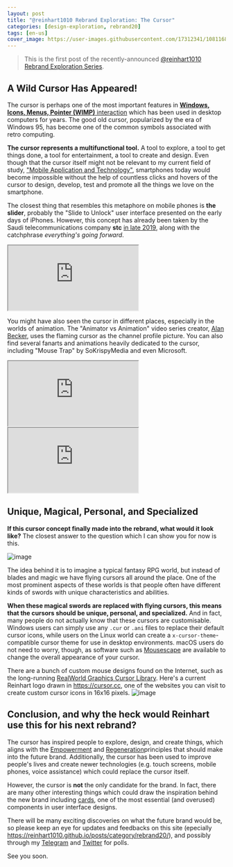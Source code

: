 ```yaml
---
layout: post
title: "@reinhart1010 Rebrand Exploration: The Cursor"
categories: [design-exploration, rebrand20]
tags: [en-us]
cover_image: https://user-images.githubusercontent.com/17312341/108116853-c2e08500-70ce-11eb-9f95-9697d5fe6b84.jpg
---
```

> This is the first post of the recently-announced [@reinhart1010 Rebrand Exploration Series](/posts/2021/02/14/introducing-the-reinhart1010-rebranding-exploration-series.html).

## A Wild Cursor Has Appeared!
The cursor is perhaps one of the most important features in [**Windows, Icons, Menus, Pointer (WIMP)** interaction](https://en.wikipedia.org/wiki/WIMP_(computing)) which has been used in desktop computers for years. The good old cursor, popularized by the era of Windows 95, has become one of the common symbols associated with retro computing.

**The cursor represents a multifunctional tool.** A tool to explore, a tool to get things done, a tool for entertainment, a tool to create and design. Even though that the cursor itself might not be relevant to my current field of study, ["Mobile Application and Technology"](https://curriculum.binus.ac.id/program/mobile-application-technology/), smartphones today would become impossible without the help of countless clicks and hovers of the cursor to design, develop, test and promote all the things we love on the smartphone.

The closest thing that resembles this metaphore on mobile phones is **the slider**, probably the "Slide to Unlock" user interface presented on the early days of iPhones. However, this concept has already been taken by the Saudi telecommunications company **stc** [in late 2019](https://www.stc.com.sa/wps/wcm/connect/english/stc/aboutSTC/brand), along with the catchphrase *everything's going forward*.

<iframe class="w-full h-300" src="https://www.youtube.com/embed/pqxw2g_3b8w" allow="accelerometer; autoplay; clipboard-write; encrypted-media; gyroscope; picture-in-picture"></iframe>

You might have also seen the cursor in different places, especially in the worlds of animation. The "Animator vs Animation" video series creator, [Alan Becker](https://www.youtube.com/user/noogai89), uses the flaming cursor as the channel profile picture. You can also find several fanarts and animations heavily dedicated to the cursor, including "Mouse Trap" by SoKrispyMedia and even Microsoft.

<iframe class="w-full h-300" src="https://www.youtube.com/embed/_rb31gBRaY8" allow="accelerometer; autoplay; clipboard-write; encrypted-media; gyroscope; picture-in-picture"></iframe>

<iframe class="w-full h-300" src="https://www.youtube.com/embed/GApEgSszb34" allow="accelerometer; autoplay; clipboard-write; encrypted-media; gyroscope; picture-in-picture"></iframe>

## Unique, Magical, Personal, and Specialized
**If this cursor concept finally made into the rebrand, what would it look like?** The closest answer to the question which I can show you for now is this.

![image](https://user-images.githubusercontent.com/17312341/108114960-12718180-70cc-11eb-8e3c-9da26e658c46.png)

The idea behind it is to imagine a typical fantasy RPG world, but instead of blades and magic we have flying cursors all around the place. One of the most prominent aspects of these worlds is that people often have different kinds of swords with unique characteristics and abilities.

**When these magical swords are replaced with flying cursors, this means that the cursors should be unique, personal, and specialized.** And in fact, many people do not actually know that these cursors are customisable. Windows users can simply use any `.cur` or `.ani` files to replace their default cursor icons, while users on the Linux world can create a `x-cursor-theme`-compatible cursor theme for use in desktop environments. macOS users do not need to worry, though, as software such as [Mousescape](https://github.com/alexzielenski/Mousecape) are available to change the overall appearance of your cursor.

There are a bunch of custom mouse designs found on the Internet, such as the long-running [RealWorld Graphics Cursor Library](http://www.rw-designer.com/gallery). Here's a current Reinhart logo drawn in <https://cursor.cc>, one of the websites you can visit to create custom cursor icons in 16x16 pixels.
![image](https://user-images.githubusercontent.com/17312341/107154315-ead03a00-69a4-11eb-8395-d37e330e4395.png)

## Conclusion, and why the heck would Reinhart use this for his next rebrand?
The cursor has inspired people to explore, design, and create things, which aligns with the [Empowerment](/posts/2021/02/14/introducing-the-reinhart1010-rebranding-exploration-series.html) and [Regeneration](/posts/2021/02/14/introducing-the-reinhart1010-rebranding-exploration-series.html)principles that should make into the future brand. Additionally, the cursor has been used to improve people's lives and create newer technologies (e.g. touch screens, mobile phones, voice assistance) which could replace the cursor itself.

However, the cursor is **not** the only candidate for the brand. In fact, there are many other interesting things which could draw the inspiration behind the new brand including [cards](https://material.io/components/cards), one of the most essential (and overused) components in user interface designs.

There will be many exciting discoveries on what the future brand would be, so please keep an eye for updates and feedbacks on this site (epecially <https://reinhart1010.github.io/posts/category/rebrand20/>), and possibly through my [Telegram](https://t.me/reinhart1010) and [Twitter](https://twitter.com/reinhart1010) for polls.

See you soon.